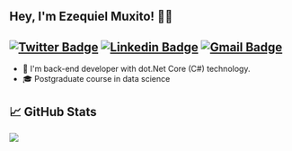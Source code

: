 

<!--
**ezekiel9m/ezekiel9m** is a ✨ _special_ ✨ repository because its `README.md` (this file) appears on your GitHub profile.

Here are some ideas to get you started:

- 🔭 I’m currently working on ...
- 🌱 I’m currently learning ...
- 👯 I’m looking to collaborate on ...
- 🤔 I’m looking for help with ...
- 💬 Ask me about ...
- 📫 How to reach me: ...
- 😄 Pronouns: ...
- ⚡ Fun fact: ...
-->

## Hey, I'm Ezequiel Muxito! 👋🏾 

## [![Twitter Badge](https://img.shields.io/badge/-@Ezequiel-1ca0f1?style=flat-square&labelColor=1ca0f1&logo=twitter&logoColor=white&link=https://twitter.com/ezekiel_muxito)](https://twitter.com/ezekiel_muxito) [![Linkedin Badge](https://img.shields.io/badge/-Ezequiel-blue?style=flat-square&logo=Linkedin&logoColor=white&link=https://www.linkedin.com/in/ezequiel-muxito/)](https://www.linkedin.com/in/ezequiel-muxito/) [![Gmail Badge](https://img.shields.io/badge/-ezequielmuxito@.tech-c14438?style=flat-square&logo=Gmail&logoColor=white&link=mailto:ezequielmuxito@.tech)](mailto:ezequielmuxito@.tech)

- 🔭 I'm back-end developer with dot.Net Core (C#) technology.
- 🎓 Postgraduate course in data science


## &#x1f4c8; GitHub Stats

<a href="https://github.com/ezekiel9m/">
  <img align="center" src="https://github-readme-stats.vercel.app/api/top-langs/?username=ezekiel9m&hide=css,hack&title_color=ffffff&text_color=c9cacc&icon_color=2bbc8a&bg_color=1d1f21" />
</a>
